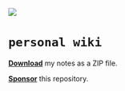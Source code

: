 ![](https://github.com/gongahkia/personal-wiki/actions/workflows/zip-files.yml/badge.svg)
  
# `personal wiki`  
  
<a href="https://github.com/gongahkia/personal-wiki/releases/tag/notes-2025-05-29"><b>Download</b></a> my notes as a ZIP file.
  
[**Sponsor**](https://github.com/sponsors/gongahkia) this repository.  
